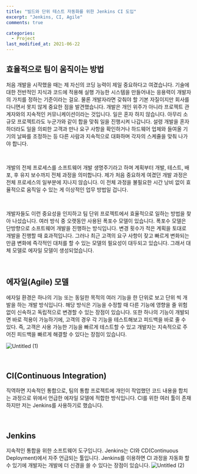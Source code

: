 ```yaml
---
title: "빌드와 단위 테스트 자동화를 위한 Jenkins CI 도입"
excerpt: "Jenkins, CI, Agile"
comments: true

categories:
  - Project
last_modified_at: 2021-06-22
---
```

## 효율적으로 팀이 움직이는 방법
처음 개발을 시작했을 때는 제 자신의 코딩 능력이 제일 중요하다고 여겼습니다. 기술에 대한 전반적인 지식과 코드에 적용해 실행 가능한 시스템을 만들어내는 응용력이 개발자의 가치를 정하는 기준이라는 걸요. 물론 개발자라면 갖춰야 할 기본 자질이지만 회사를 다니면서 못지 않게 중요한 점을 발견했습니다. 개발은 개인 위주가 아니라 프로젝트 관계자와의 지속적인 커뮤니케이션이라는 것입니다. 일은 혼자 하지 않습니다. 아무리 소규모 프로젝트라도 누군가와 같이 합을 맞춰 일을 진행시켜 나갑니다. 설령 개발을 혼자 하더라도 일을 의뢰한 고객과 만나 요구 사항을 확인하거나 하드웨어 업체와 들여올 기기의 날짜를 조정하는 등 다른 사람과 지속적으로 대화하며 각자의 스케쥴을 맞춰 나가야 합니다.

<br>

개발의 전체 프로세스를 소프트웨어 개발 생명주기라고 하며 계획부터 개발, 테스트, 배포, 후 유지 보수까지 전체 과정을 의미합니다. 제가 처음 중요하게 여겼던 개발 과정은 전체 프로세스의 일부분에 지나지 않습니다. 이 전체 과정을 불필요한 시간 낭비 없이 효율적으로 움직일 수 있는 게 이상적인 업무 방법일 겁니다. 

<br>

개발자들도 이런 중요성을 인지하고 팀 단위 프로젝트에서 효율적으로 일하는 방법을 찾아 나섰습니다. 여러 방식 중 오랫동안 사용된 폭포수 모델이 있습니다. 폭포수 모델은 단방향으로 소프트웨어 개발을 진행하는 방식입니다. 변경 횟수가 적은 계획을 토대로 개발을 진행할 때 효과적입니다. 그러나 최근 고객의 요구 사항이 잦고 빠르게 변화되는 만큼 변화에 즉각적인 대처를 할 수 있는 모델의 필요성이 대두되고 있습니다. 그래서 대체 모델로 에자일 모델이 생성되었습니다.

<br>

## 에자일(Agile) 모델
에자일 환경은 하나의 기능 또는 동일한 목적의 여러 기능을 한 단위로 보고 단위 씩 개발을 하는 개발 방식입니다.
해당 방식은 기능을 수정할 때 다른 기능에 영향을 줄 위험 없이 신속하고 독립적으로 변경할 수 있는 장점이 있습니다. 또한 하나의 기능이 개발되면 바로 적용이 가능하기에, 고객의 경우 각 기능을 테스트해보고 피드백을 바로 줄 수 있다. 즉, 고객은 사용 가능한 기능을 빠르게 테스트할 수 있고 개발자는 지속적으로 주어진 피드백을 빠르게 해결할 수 있다는 장점이 있습니다.

![Untitled (1)](https://user-images.githubusercontent.com/71559880/122907878-867ba900-d38e-11eb-8dc4-a7b63719c0a9.png)

<br>

## CI(Continuous Integration)
직역하면 지속적인 통합으로, 팀의 통합 프로젝트에 개인이 작업했던 코드 내용을 합치는 과정으로 위에서 언급한 에자일 모델에 적합한 방식입니다. CI를 위한 여러 툴이 존재하지만 저는 Jenkins를 사용하기로 했습니다.

<br>

## Jenkins
지속적인 통합을 위한 소프트웨어 도구입니다. Jenkins는 CI와 CD(Continuous Deployment)에서 자주 언급되는 툴입니다. Jenkins를 이용하면 CI 과정을 자동화 할 수 있기에 개발자는 개발에 더 신경을 쓸 수 있다는 장점이 있습니다. 
![Untitled (2)](https://user-images.githubusercontent.com/71559880/122907932-95625b80-d38e-11eb-905f-70c89ee28c03.png)
